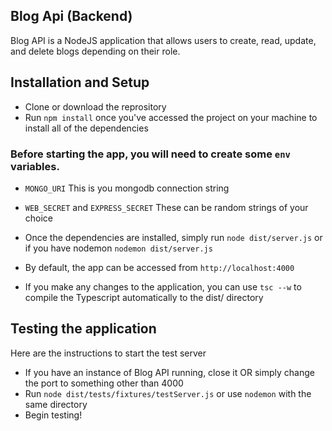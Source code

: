 ## Blog Api (Backend)

Blog API is a NodeJS application that allows users to create, read, update, and delete blogs
depending on their role.

## Installation and Setup

- Clone or download the reprository
- Run `npm install` once you've accessed the project on your machine to install all of the dependencies

### Before starting the app, you will need to create some `env` variables.

- `MONGO_URI` This is you mongodb connection string
- `WEB_SECRET` and `EXPRESS_SECRET` These can be random strings of your choice

- Once the dependencies are installed, simply run `node dist/server.js` or if you have nodemon `nodemon dist/server.js`
- By default, the app can be accessed from `http://localhost:4000`
- If you make any changes to the application, you can use `tsc --w` to compile the Typescript automatically to the dist/ directory

## Testing the application

Here are the instructions to start the test server

- If you have an instance of Blog API running, close it OR simply change the port to something other than 4000
- Run `node dist/tests/fixtures/testServer.js` or use `nodemon` with the same directory
- Begin testing!
